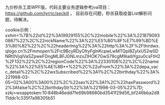 九价秒杀工具WPF版，代码主要业务逻辑参考jva项目：https://github.com/lyrric/seckill 。
目前存在问题，秒杀获取疫苗List解析问题，待解决。

coolkie示例：_xxhm_=%7B%22id%22%3A19929155%2C%22mobile%22%3A%2218790930867%22%2C%22nickName%22%3A%22%E5%B0%8F%E7%99%BD%E3%80%82%22%2C%22headerImg%22%3A%22http%3A%2F%2Fthirdwx.qlogo.cn%2Fmmopen%2Fic9BcyRDyOItyFglnKcpwLwMTQpl8ZyIxU52w0DNRt0VjqlVaSZpweFDngMLBFJGNLmzsZlHOK7GwS79cgM9iaibYgzu0csFtH2%2F132%22%2C%22regionCode%22%3A%22330106%22%2C%22name%22%3A%22%E5%AE%8B**%22%2C%22uFrom%22%3A%22depa_vacc_detail%22%2C%22wxSubscribed%22%3A1%2C%22birthday%22%3A%221998-03-05+02%3A00%3A00%22%2C%22sex%22%3A1%2C%22hasPassword%22%3Afalse%2C%22birthdayStr%22%3A%221998-03-05%22%7D; _xzkj_=wxapptoken:10:848b46edd7fe69b98680bd3541f29d56_bf246bba2d811ddc1c335f7a98305b51